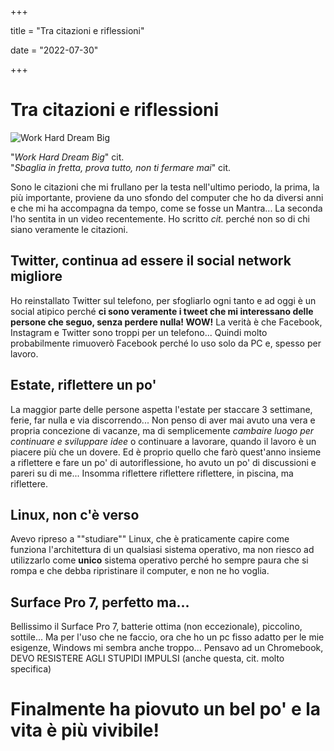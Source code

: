 +++

title = "Tra citazioni e riflessioni"

date = "2022-07-30"

+++

# Tra citazioni e riflessioni

![Work Hard Dream Big](https://res.cloudinary.com/presobene/image/upload/v1659192706/268515_psrdhf.jpg)

"*Work Hard Dream Big*" cit. <br>
"*Sbaglia in fretta, prova tutto, non ti fermare mai*" cit. <br>


Sono le citazioni che mi frullano per la testa nell'ultimo periodo, la prima, la più importante, proviene da uno sfondo del computer che ho da diversi anni e che mi ha accompagna da tempo, come se fosse un Mantra... La seconda l'ho sentita in un video recentemente. Ho scritto *cit.* perché non so di chi siano veramente le citazioni.

## Twitter, continua ad essere il social network migliore

Ho reinstallato Twitter sul telefono, per sfogliarlo ogni tanto e ad oggi è un social atipico perché **ci sono veramente i tweet che mi interessano delle persone che seguo, senza perdere nulla! WOW!** La verità è che Facebook, Instagram e Twitter sono troppi per un telefono... Quindi molto probabilmente rimuoverò Facebook perché lo uso solo da PC e, spesso per lavoro.

## Estate, riflettere un po'

La maggior parte delle persone aspetta l'estate per staccare 3 settimane, ferie, far nulla e via discorrendo... Non penso di aver mai avuto una vera e propria concezione di vacanze, ma di semplicemente *cambaire luogo per continuare e sviluppare idee* o continuare a lavorare, quando il lavoro è un piacere più che un dovere.
Ed è proprio quello che farò quest'anno insieme a riflettere e fare un po' di autoriflessione, ho avuto un po' di discussioni e pareri su di me... Insomma riflettere riflettere riflettere, in piscina, ma riflettere.

## Linux, non c'è verso

Avevo ripreso a ""studiare"" Linux, che è praticamente capire come funziona l'architettura di un qualsiasi sistema operativo, ma non riesco ad utilizzarlo come **unico** sistema operativo perché ho sempre paura che si rompa e che debba ripristinare il computer, e non ne ho voglia.

## Surface Pro 7, perfetto ma...

Bellissimo il Surface Pro 7, batterie ottima (non eccezionale), piccolino, sottile... Ma per l'uso che ne faccio, ora che ho un pc fisso adatto per le mie esigenze, Windows mi sembra anche troppo... Pensavo ad un Chromebook, DEVO RESISTERE AGLI STUPIDI IMPULSI (anche questa, cit. molto specifica)


# Finalmente ha piovuto un bel po' e la vita è più vivibile!



